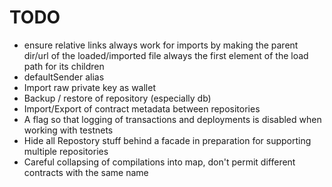 # TODO

* ensure relative links always work for imports by making the parent dir/url of the loaded/imported file always the first element of the load path for its children
* defaultSender alias
* Import raw private key as wallet
* Backup / restore of repository (especially db)
* Import/Export of contract metadata between repositories
* A flag so that logging of transactions and deployments is disabled when working with testnets
* Hide all Repostory stuff behind a facade in preparation for supporting multiple repositories
* Careful collapsing of compilations into map, don't permit different contracts with the same name
